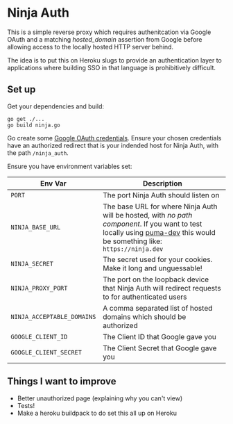 # Ninja Auth

This is a simple reverse proxy which requires authenitcation via Google OAuth and a matching _hosted_domain_ assertion from Google before allowing access to the locally hosted HTTP server behind.

The idea is to put this on Heroku slugs to provide an authentication layer to applications where building SSO in that language is prohibitively difficult.

## Set up

Get your dependencies and build:

```shell
go get ./...
go build ninja.go
```

Go create some [Google OAuth credentials](https://console.developers.google.com/apis/credentials). Ensure your chosen credentials have an authorized redirect that is your indended host for Ninja Auth, with the path `/ninja_auth`.

Ensure you have environment variables set:

Env Var                    | Description
---------------------------|------------
`PORT`                     | The port Ninja Auth should listen on
`NINJA_BASE_URL`           | The base URL for where Ninja Auth will be hosted, with _no path component_. If you want to test locally using [puma-dev](https://github.com/puma/puma-dev) this would be something like: `https://ninja.dev`
`NINJA_SECRET`             | The secret used for your cookies. Make it long and unguessable!
`NINJA_PROXY_PORT`         | The port on the loopback device that Ninja Auth will redirect requests to for authenticated users
`NINJA_ACCEPTABLE_DOMAINS` | A comma separated list of hosted domains which should be authorized
`GOOGLE_CLIENT_ID`         | The Client ID that Google gave you
`GOOGLE_CLIENT_SECRET`     | The Client Secret that Google gave you

## Things I want to improve

* Better unauthorized page (explaining why you can't view)
* Tests!
* Make a heroku buildpack to do set this all up on Heroku
